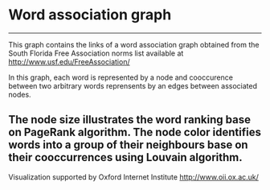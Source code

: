 # Word association graph
------------------------

This graph contains the links of a word association graph obtained from the South Florida Free Association norms list available at http://www.usf.edu/FreeAssociation/

In this graph, each word is represented by a node and cooccurence between two arbitrary words reprensents by an edges between associated nodes.

The node size illustrates the word ranking base on PageRank algorithm. The node color identifies words into a group of their neighbours base on their cooccurrences using Louvain algorithm.
------------------------

Visualization supported by Oxford Internet Institute
http://www.oii.ox.ac.uk/


